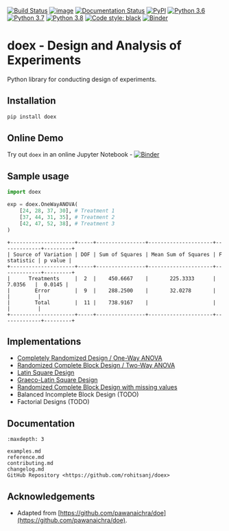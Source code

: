[![Build Status](https://github.com/rohitsanj/doex/workflows/CI/badge.svg)](https://github.com/rohitsanj/doex/actions)
[![image](https://codecov.io/github/rohitsanj/doex/coverage.svg?branch=master)](https://codecov.io/github/rohitsanj/doex?branch=master)
[![Documentation Status](https://readthedocs.org/projects/doex/badge/?version=latest)](https://doex.rohitsanjay.com/en/latest/?badge=latest)
[![PyPI](https://img.shields.io/pypi/v/doex.svg)](https://pypi.org/project/doex/)
[![Python 3.6](https://img.shields.io/badge/python-3.6-blue.svg)](https://www.python.org/downloads/release/python-360/)
[![Python 3.7](https://img.shields.io/badge/python-3.7-blue.svg)](https://www.python.org/downloads/release/python-370/)
[![Python 3.8](https://img.shields.io/badge/python-3.8-blue.svg)](https://www.python.org/downloads/release/python-380/)
[![Code style: black](https://img.shields.io/badge/code%20style-black-000000.svg)](https://github.com/ambv/black)
[![Binder](https://mybinder.org/badge_logo.svg)](https://mybinder.org/v2/gh/rohitsanj/doex/master?filepath=notebooks%2Fdoex-demo.ipynb)

# doex - Design and Analysis of Experiments

Python library for conducting design of experiments.

## Installation

```bash
pip install doex
```

## Online Demo

Try out `doex` in an online Jupyter Notebook - [![Binder](https://mybinder.org/badge_logo.svg)](https://mybinder.org/v2/gh/rohitsanj/doex/master?filepath=notebooks%2Fdoex-demo.ipynb)

## Sample usage

```python
import doex

exp = doex.OneWayANOVA(
    [24, 28, 37, 30], # Treatment 1
    [37, 44, 31, 35], # Treatment 2
    [42, 47, 52, 38], # Treatment 3
)
```

```
+---------------------+-----+----------------+---------------------+-------------+---------+
| Source of Variation | DOF | Sum of Squares | Mean Sum of Squares | F statistic | p value |
+---------------------+-----+----------------+---------------------+-------------+---------+
|      Treatments     |  2  |    450.6667    |       225.3333      |    7.0356   |  0.0145 |
|        Error        |  9  |    288.2500    |       32.0278       |             |         |
|        Total        |  11 |    738.9167    |                     |             |         |
+---------------------+-----+----------------+---------------------+-------------+---------+
```

## Implementations

- [Completely Randomized Design / One-Way ANOVA](examples.html#completely-randomized-design)
- [Randomized Complete Block Design / Two-Way ANOVA](examples.html#randomized-complete-block-design)
- [Latin Square Design](examples.html#latin-square-design)
- [Graeco-Latin Square Design](examples.html#graeco-latin-square-design)
- [Randomized Complete Block Design with missing values](examples.html#randomized-complete-block-design-with-missing-values)
- Balanced Incomplete Block Design (TODO)
- Factorial Designs (TODO)

## Documentation

```{toctree}
:maxdepth: 3

examples.md
reference.md
contributing.md
changelog.md
GitHub Repository <https://github.com/rohitsanj/doex>
```

## Acknowledgements

- Adapted from [https://github.com/pawanaichra/doe](https://github.com/pawanaichra/doe).

[documentation]: https://doex.rohitsanjay.com/
